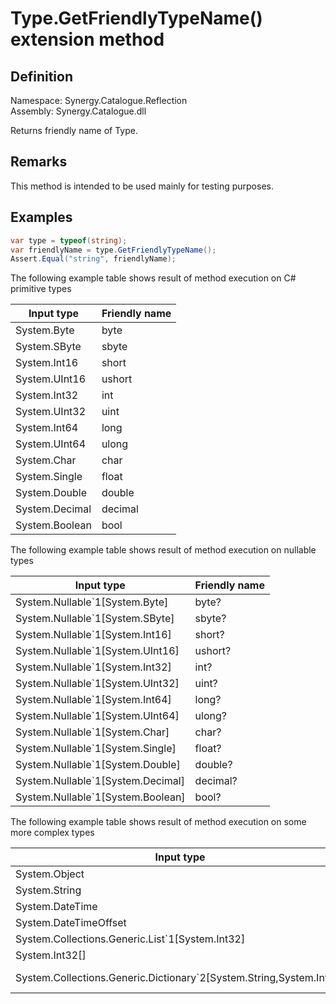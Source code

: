 ﻿# Type.GetFriendlyTypeName() extension method

## Definition

Namespace: Synergy.Catalogue.Reflection<br/>
Assembly: Synergy.Catalogue.dll

Returns friendly name of Type.

## Remarks

This method is intended to be used mainly for testing purposes.

## Examples

``` csharp
var type = typeof(string);
var friendlyName = type.GetFriendlyTypeName();
Assert.Equal("string", friendlyName);
```

The following example table shows result of method execution on C# primitive types

| Input type | Friendly name |
|------------|---------------|
| System.Byte | byte |
| System.SByte | sbyte |
| System.Int16 | short |
| System.UInt16 | ushort |
| System.Int32 | int |
| System.UInt32 | uint |
| System.Int64 | long |
| System.UInt64 | ulong |
| System.Char | char |
| System.Single | float |
| System.Double | double |
| System.Decimal | decimal |
| System.Boolean | bool |

The following example table shows result of method execution on nullable types

| Input type | Friendly name |
|------------|---------------|
| System.Nullable`1[System.Byte] | byte? |
| System.Nullable`1[System.SByte] | sbyte? |
| System.Nullable`1[System.Int16] | short? |
| System.Nullable`1[System.UInt16] | ushort? |
| System.Nullable`1[System.Int32] | int? |
| System.Nullable`1[System.UInt32] | uint? |
| System.Nullable`1[System.Int64] | long? |
| System.Nullable`1[System.UInt64] | ulong? |
| System.Nullable`1[System.Char] | char? |
| System.Nullable`1[System.Single] | float? |
| System.Nullable`1[System.Double] | double? |
| System.Nullable`1[System.Decimal] | decimal? |
| System.Nullable`1[System.Boolean] | bool? |

The following example table shows result of method execution on some more complex types

| Input type | Friendly name |
|------------|---------------|
| System.Object | object |
| System.String | string |
| System.DateTime | DateTime |
| System.DateTimeOffset | DateTimeOffset |
| System.Collections.Generic.List`1[System.Int32] | List<int> |
| System.Int32[] | int[] |
| System.Collections.Generic.Dictionary`2[System.String,System.Int64] | Dictionary<string, long> |

